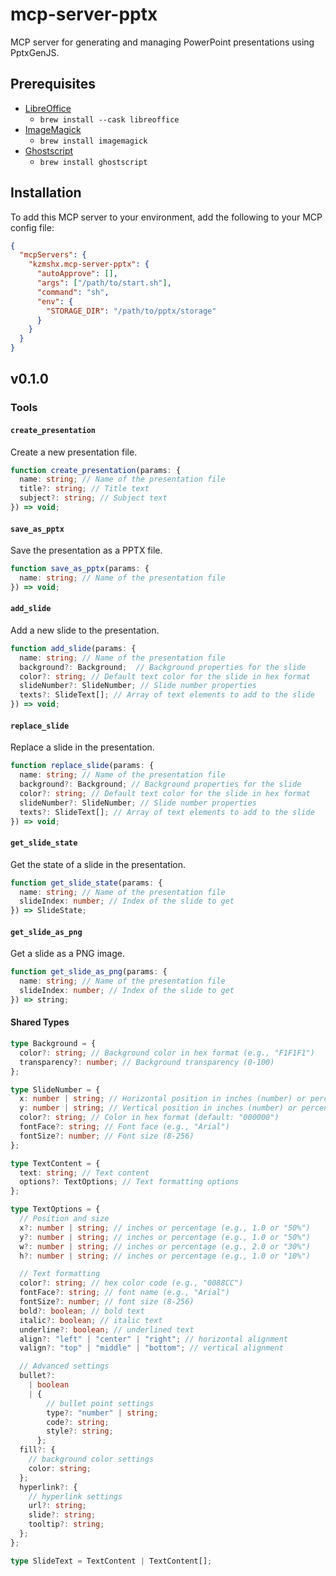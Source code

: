 # mcp-server-pptx

MCP server for generating and managing PowerPoint presentations using PptxGenJS.

## Prerequisites

- [LibreOffice](https://ja.libreoffice.org/)
  - `brew install --cask libreoffice`
- [ImageMagick](https://imagemagick.org/)
  - `brew install imagemagick`
- [Ghostscript](https://www.ghostscript.com/)
  - `brew install ghostscript`

## Installation

To add this MCP server to your environment, add the following to your MCP config file:

```json
{
  "mcpServers": {
    "kzmshx.mcp-server-pptx": {
      "autoApprove": [],
      "args": ["/path/to/start.sh"],
      "command": "sh",
      "env": {
        "STORAGE_DIR": "/path/to/pptx/storage"
      }
    }
  }
}
```

## v0.1.0

### Tools

#### `create_presentation`

Create a new presentation file.

```ts
function create_presentation(params: {
  name: string; // Name of the presentation file
  title?: string; // Title text
  subject?: string; // Subject text
}) => void;
```

#### `save_as_pptx`

Save the presentation as a PPTX file.

```ts
function save_as_pptx(params: {
  name: string; // Name of the presentation file
}) => void;
```

#### `add_slide`

Add a new slide to the presentation.

```ts
function add_slide(params: {
  name: string; // Name of the presentation file
  background?: Background;  // Background properties for the slide
  color?: string; // Default text color for the slide in hex format
  slideNumber?: SlideNumber; // Slide number properties
  texts?: SlideText[]; // Array of text elements to add to the slide
}) => void;
```

#### `replace_slide`

Replace a slide in the presentation.

```ts
function replace_slide(params: {
  name: string; // Name of the presentation file
  background?: Background; // Background properties for the slide
  color?: string; // Default text color for the slide in hex format
  slideNumber?: SlideNumber; // Slide number properties
  texts?: SlideText[]; // Array of text elements to add to the slide
}) => void;
```

#### `get_slide_state`

Get the state of a slide in the presentation.

```ts
function get_slide_state(params: {
  name: string; // Name of the presentation file
  slideIndex: number; // Index of the slide to get
}) => SlideState;
```

#### `get_slide_as_png`

Get a slide as a PNG image.

```ts
function get_slide_as_png(params: {
  name: string; // Name of the presentation file
  slideIndex: number; // Index of the slide to get
}) => string;
```

#### Shared Types

```ts
type Background = {
  color?: string; // Background color in hex format (e.g., "F1F1F1")
  transparency?: number; // Background transparency (0-100)
};

type SlideNumber = {
  x: number | string; // Horizontal position in inches (number) or percentage (string) (e.g., 1.0 or "50%")
  y: number | string; // Vertical position in inches (number) or percentage (string) (e.g., 1.0 or "90%")
  color?: string; // Color in hex format (default: "000000")
  fontFace?: string; // Font face (e.g., "Arial")
  fontSize?: number; // Font size (8-256)
};

type TextContent = {
  text: string; // Text content
  options?: TextOptions; // Text formatting options
};

type TextOptions = {
  // Position and size
  x?: number | string; // inches or percentage (e.g., 1.0 or "50%")
  y?: number | string; // inches or percentage (e.g., 1.0 or "50%")
  w?: number | string; // inches or percentage (e.g., 2.0 or "30%")
  h?: number | string; // inches or percentage (e.g., 1.0 or "10%")

  // Text formatting
  color?: string; // hex color code (e.g., "0088CC")
  fontFace?: string; // font name (e.g., "Arial")
  fontSize?: number; // font size (8-256)
  bold?: boolean; // bold text
  italic?: boolean; // italic text
  underline?: boolean; // underlined text
  align?: "left" | "center" | "right"; // horizontal alignment
  valign?: "top" | "middle" | "bottom"; // vertical alignment

  // Advanced settings
  bullet?:
    | boolean
    | {
        // bullet point settings
        type?: "number" | string;
        code?: string;
        style?: string;
      };
  fill?: {
    // background color settings
    color: string;
  };
  hyperlink?: {
    // hyperlink settings
    url?: string;
    slide?: string;
    tooltip?: string;
  };
};

type SlideText = TextContent | TextContent[];
```

